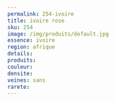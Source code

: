 ```yaml
---
permalink: 254-ivoire
title: ivoire rose
sku: 254
image: /img/produits/default.jpg
essence: ivoire
region: afrique
details: 
produits:
couleur: 
densite: 
veines: sans
rarete: 
---
```

